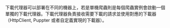 下載代理器可以部署在不同的機器上，若是單機爬蟲則是每個爬蟲實例會啟動一個單獨的下載代理器。下載代理器負責接收需要下載的請求並使用對應的下載器（HttpClient, Puppter 或者自定義實現的下載器）。


